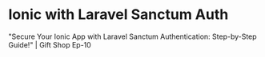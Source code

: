 # Ionic with Laravel Sanctum Auth
 "Secure Your Ionic App with Laravel Sanctum Authentication: Step-by-Step Guide!"  | Gift Shop  Ep-10
